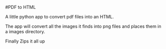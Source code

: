 #PDF to HTML

A little python app to convert pdf files into an HTML.

The app will convert all the images it finds into png files and places them in a images directory.

Finally Zips it all up
